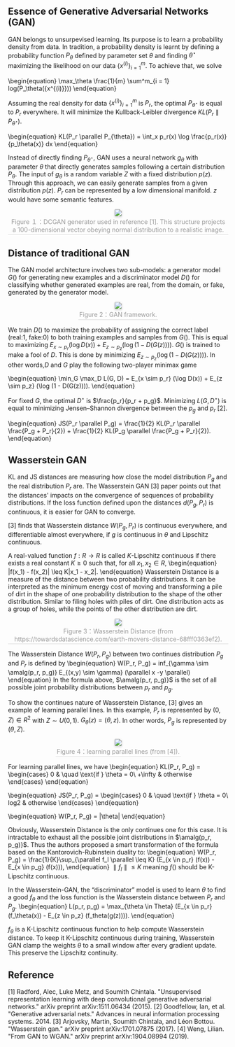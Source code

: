 
<script src="https://cdn.mathjax.org/mathjax/latest/MathJax.js?config=TeX-AMS-MML_HTMLorMML" type="text/javascript"></script> <script type="text/x-mathjax-config"> MathJax.Hub.Config({ tex2jax: { skipTags: ['script', 'noscript', 'style', 'textarea', 'pre'], inlineMath: [['$','$']] } }); </script> 

## Essence of Generative Adversarial Networks (GAN)

GAN belongs to unsurpevised learning. Its purpose is to learn a probability density from data. In tradition, a probability density is learnt by defining a probability function $P_\theta$ defined by parameter set $\theta$ and finding $\theta^\star$ maximizing the likelihood on our data $\{ x^{(i)}\}^m_{i=1}$. To achieve that, we solve

\begin{equation}
\max_\theta \frac{1}{m} \sum^m_{i = 1} log(P_\theta({x^{(i)}}))
\end{equation}

Assuming the real density for data $\{ x^{(i)}\}^m_{i=1}$ is $P_r$, the optimal $P_{\theta^\star}$ is equal to $P_r$ everywhere. It will minimize the Kullback-Leibler divergence $KL(P_r \parallel P_{\theta^\star})$.

\begin{equation}
KL(P_r \parallel P_{\theta}) = \int_x p_r(x) \log \frac{p_r(x)}{p_\theta(x)} dx
\end{equation}

Instead of directly finding $P_{\theta^\star}$, GAN uses a neural network $g_{\theta}$ with parameter $\theta$ that directly
generates samples following a certain distribution $P_{\theta}$. The input of $g_{\theta}$ is a random variable $Z$ with a fixed distribution $p(z)$. Through this approach, we can easily generate samples from a given distribution $p(z)$. $P_{r}$ can be represented by a low dimensional manifold. $z$ would have some semantic features.

<center>
    <img style="border-radius: 0.13em;
    box-shadow: 0 2px 4px 0 rgba(34,36,38,.12),0 2px 6px 0 rgba(34,36,38,.08);" 
    src="https://raw.githubusercontent.com/Kaimaoge/Kaimaoge.github.io/master/images/generator.png">
    <br>
    <div style="color:orange; border-bottom: 1px solid #d9d9d9;
    display: inline-block;
    color: #999;
    padding: 2px;">Figure １：DCGAN generator used in reference [1]. This structure projects a 100-dimensional vector obeying normal distribution to a realistic image. </div>
</center>

## Distance of traditional GAN

The GAN model architecture involves two sub-models: a generator model $G()$ for generating new examples and a discriminator model $D()$ for classifying whether generated examples are real, from the domain, or fake, generated by the generator model. 

<center>
    <img style="border-radius: 0.12em;
    box-shadow: 0 2px 4px 0 rgba(34,36,38,.12),0 2px 6px 0 rgba(34,36,38,.08);" 
    src="https://raw.githubusercontent.com/Kaimaoge/Kaimaoge.github.io/master/images/GAN.png">
    <br>
    <div style="color:orange; border-bottom: 1px solid #d9d9d9;
    display: inline-block;
    color: #999;
    padding: 2px;">Figure 2：GAN framework. </div>
</center>

 We train $D()$ to maximize the probability of assigning the correct label (real:1, fake:0) to both training examples and samples from $G()$. This is equal to maximizing $E_{x \sim p_r} (\log D(x)) + E_{z \sim p_z} (\log (1 - D(G(z))))$. $G()$ is trained to make a fool of $D$. This is done by minimizing $E_{z \sim p_z} (\log (1 - D(G(z))))$. In other words,$D$ and $G$ play the following two-player minimax game
 
 \begin{equation}
\min_G \max_D L(G, D) = E_{x \sim p_r} (\log D(x)) + E_{z \sim p_z} (\log (1 - D(G(z)))).
\end{equation}

For fixed $G$, the optimal $D^\star$ is $\frac{p_r}{p_r + p_g}$. Minimizing $L(G, D^\star)$ is equal to minimizing Jensen–Shannon divergence between the $p_g$ and $p_r$ [2]. 

 \begin{equation}
JS(P_r \parallel P_g) = \frac{1}{2} KL(P_r \parallel \frac{P_g + P_r}{2}) + \frac{1}{2} KL(P_g \parallel \frac{P_g + P_r}{2}).
\end{equation}

## Wasserstein GAN

KL and JS distances are measuring how close the model distribution $P_g$ and the real distribution $P_r$ are. The Wasserstein GAN [3] paper points out that the distances' impacts on the convergence of sequences of probability distributions. If the loss function defined upon the distances $d(P_g, P_r)$ is continuous, it is easier for GAN to converge.

[3] finds that Wasserstein distance $W(P_g, P_r)$ is continuous everywhere, and differentiable almost everywhere, if $g$ is continuous in $\theta$ and Lipschitz continuous. 

A real-valued function $f:R \to R$ is called $K$-Lipschitz continuous if there exists a real constant $K \geq 0$ such that, for all $x_1,x_2 \in R$,
\begin{equation}
|f(x_1) - f(x_2)| \leq K|x_1 - x_2|.
\end{equation}
Wasserstein Distance is a measure of the distance between two probability distributions. It can be interpreted as the minimum energy cost of moving and transforming a pile of dirt in the shape of one probability distribution to the shape of the other distribution. Similar to filing holes with piles of dirt. One distribution acts as a group of holes, while the points of the other distribution are dirt.

<center>
    <img style="border-radius: 0.12em;
    box-shadow: 0 2px 4px 0 rgba(34,36,38,.12),0 2px 6px 0 rgba(34,36,38,.08);" 
    src="https://raw.githubusercontent.com/Kaimaoge/Kaimaoge.github.io/master/images/wass.png">
    <br>
    <div style="color:orange; border-bottom: 1px solid #d9d9d9;
    display: inline-block;
    color: #999;
    padding: 2px;">Figure 3：Wasserstein Distance (from https://towardsdatascience.com/earth-movers-distance-68fff0363ef2). </div>
</center>

The Wasserstein Distance $W(P_r, P_g)$ between two continues distribution $P_g$ and $P_r$ is defined by
\begin{equation}
W(P_r, P_g) = inf_{\gamma \sim \amalg(p_r, p_g)} E_{(x,y) \sim \gamma} (\parallel x -y \parallel)
\end{equation}
In the formula above, $\amalg(p_r, p_g)}$ is the set of all possible joint probability distributions between $p_r$ and $p_g$.

To show the continues nature of Wasserstein Distance, [3] gives an example of learning parallel lines. In this example, $P_r$ is represented by $(0, Z) \in R^2$ with $Z \sim U(0, 1)$. $G_{\theta}(z) = (\theta, z)$. In other words, $P_g$ is represented by $(\theta, Z)$.
 
<center>
    <img style="border-radius: 0.12em;
    box-shadow: 0 2px 4px 0 rgba(34,36,38,.12),0 2px 6px 0 rgba(34,36,38,.08);" 
    src="https://raw.githubusercontent.com/Kaimaoge/Kaimaoge.github.io/master/images/wasserstein_simple_example.png">
    <br>
    <div style="color:orange; border-bottom: 1px solid #d9d9d9;
    display: inline-block;
    color: #999;
    padding: 2px;">Figure 4：learning parallel lines (from [4]). </div>
</center>

For learning parallel lines, we have
\begin{equation}
KL(P_r, P_g) =   \begin{cases}
    0       & \quad \text{if } \theta = 0\\
    +\infty & otherwise
  \end{cases}
\end{equation}

\begin{equation}
JS(P_r, P_g) =   \begin{cases}
    0       & \quad \text{if } \theta = 0\\
    log2   & otherwise
  \end{cases}
\end{equation}

\begin{equation}
W(P_r, P_g) =  |\theta| 
\end{equation}

Obviously, Wasserstein Distance is the only continues one for this case. It is intractable to exhaust all the possible joint distributions in $\amalg(p_r, p_g)}$. Thus the authors proposed a smart transformation of the formula based on the Kantorovich-Rubinstein duality to:
\begin{equation}
W(P_r, P_g) = \frac{1}{K}\sup_{\parallel f_l \parallel \leq K} (E_{x \in p_r} (f(x)) - E_{x \in p_g} (f(x))),
\end{equation}
$\parallel f_l \parallel \leq K$ meaning $f()$ should be K-Lipschitz continuous.

In the Wasserstein-GAN, the “discriminator” model is used to learn $\theta$ to find a good $f_\theta$ and the loss function is the Wasserstein distance between $P_r$ and $P_g$.
 \begin{equation}
L(p_r, p_g) = \max_{\theta \in Theta} (E_{x \in p_r} (f_\theta(x)) - E_{z \in p_z} (f_theta(g(z)))).
\end{equation}

$f_\theta$ is a K-Lipschitz continuous function to help compute Wasserstein distance. To keep it K-Lipschitz continuous during training, Wasserstein GAN clamp the weights $\theta$ to a small window after every gradient update. This preserve the Lipschitz continuity.

## Reference
[1] Radford, Alec, Luke Metz, and Soumith Chintala. "Unsupervised representation learning with deep convolutional generative adversarial networks." arXiv preprint arXiv:1511.06434 (2015).
[2] Goodfellow, Ian, et al. "Generative adversarial nets." Advances in neural information processing systems. 2014. 
[3] Arjovsky, Martin, Soumith Chintala, and Léon Bottou. "Wasserstein gan." arXiv preprint arXiv:1701.07875 (2017).
[4] Weng, Lilian. "From GAN to WGAN." arXiv preprint arXiv:1904.08994 (2019).

